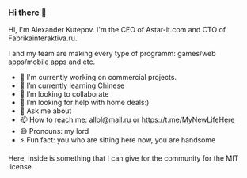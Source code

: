 ### Hi there 👋
Hi, I'm Alexander Kutepov. I'm the CEO of Astar-it.com and CTO of Fabrikainteraktiva.ru.

I and my team are making every type of programm: games/web apps/mobile apps and etc.

- 🔭 I'm currently working on commercial projects. 
- 🌱 I’m currently learning Chinese 
- 👯 I’m looking to collaborate
- 🤔 I’m looking for help with home deals:)
- 💬 Ask me about 
- 📫 How to reach me: allol@mail.ru or https://t.me/MyNewLifeHere
- 😄 Pronouns: my lord
- ⚡ Fun fact: you who are sitting here now, you are handsome

 Here, inside is something that I can give for the community for the MIT license.

<!--
**AlexKutepov/AlexKutepov** is a ✨ _special_ ✨ repository because its `README.md` (this file) appears on your GitHub profile.

Here are some ideas to get you started:


-->
